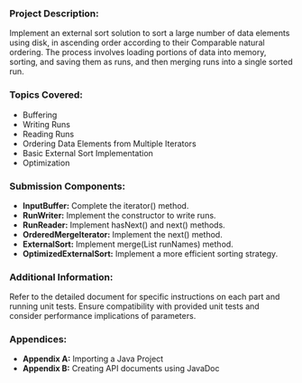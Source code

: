 ### Project Description:
Implement an external sort solution to sort a large number of data elements using disk, in ascending order according to their Comparable natural ordering. The process involves loading portions of data into memory, sorting, and saving them as runs, and then merging runs into a single sorted run.

### Topics Covered:
- Buffering
- Writing Runs
- Reading Runs
- Ordering Data Elements from Multiple Iterators
- Basic External Sort Implementation
- Optimization

### Submission Components:
- **InputBuffer:** Complete the iterator() method.
- **RunWriter:** Implement the constructor to write runs.
- **RunReader:** Implement hasNext() and next() methods.
- **OrderedMergeIterator:** Implement the next() method.
- **ExternalSort:** Implement merge(List<String> runNames) method.
- **OptimizedExternalSort:** Implement a more efficient sorting strategy.
  
### Additional Information:
Refer to the detailed document for specific instructions on each part and running unit tests. Ensure compatibility with provided unit tests and consider performance implications of parameters.

### Appendices:
- **Appendix A:** Importing a Java Project
- **Appendix B:** Creating API documents using JavaDoc
